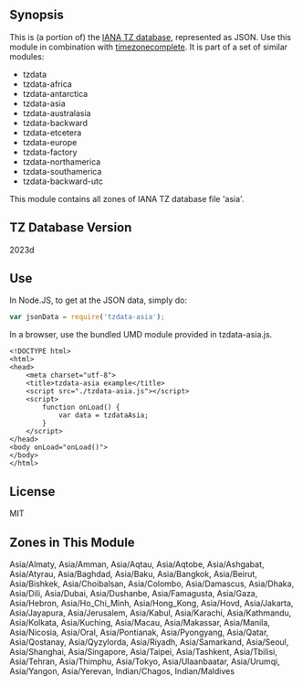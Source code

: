 
## Synopsis

This is (a portion of) the [IANA TZ database](https://www.iana.org/time-zones), represented as JSON. Use this module in combination with [timezonecomplete](https://www.npmjs.com/package/timezonecomplete).
It is part of a set of similar modules:
* tzdata
* tzdata-africa
* tzdata-antarctica
* tzdata-asia
* tzdata-australasia
* tzdata-backward
* tzdata-etcetera
* tzdata-europe
* tzdata-factory
* tzdata-northamerica
* tzdata-southamerica
* tzdata-backward-utc

This module contains all zones of IANA TZ database file 'asia'.



## TZ Database Version

2023d

## Use

In Node.JS, to get at the JSON data, simply do:

```javascript
var jsonData = require('tzdata-asia');
```

In a browser, use the bundled UMD module provided in tzdata-asia.js.

```
<!DOCTYPE html>
<html>
<head>
    <meta charset="utf-8">
    <title>tzdata-asia example</title>
    <script src="./tzdata-asia.js"></script>
    <script>
        function onLoad() {
            var data = tzdataAsia;
        }
    </script>
</head>
<body onLoad="onLoad()">
</body>
</html>
```

## License

MIT

## Zones in This Module

Asia/Almaty, Asia/Amman, Asia/Aqtau, Asia/Aqtobe, Asia/Ashgabat, Asia/Atyrau, Asia/Baghdad, Asia/Baku, Asia/Bangkok, Asia/Beirut, Asia/Bishkek, Asia/Choibalsan, Asia/Colombo, Asia/Damascus, Asia/Dhaka, Asia/Dili, Asia/Dubai, Asia/Dushanbe, Asia/Famagusta, Asia/Gaza, Asia/Hebron, Asia/Ho_Chi_Minh, Asia/Hong_Kong, Asia/Hovd, Asia/Jakarta, Asia/Jayapura, Asia/Jerusalem, Asia/Kabul, Asia/Karachi, Asia/Kathmandu, Asia/Kolkata, Asia/Kuching, Asia/Macau, Asia/Makassar, Asia/Manila, Asia/Nicosia, Asia/Oral, Asia/Pontianak, Asia/Pyongyang, Asia/Qatar, Asia/Qostanay, Asia/Qyzylorda, Asia/Riyadh, Asia/Samarkand, Asia/Seoul, Asia/Shanghai, Asia/Singapore, Asia/Taipei, Asia/Tashkent, Asia/Tbilisi, Asia/Tehran, Asia/Thimphu, Asia/Tokyo, Asia/Ulaanbaatar, Asia/Urumqi, Asia/Yangon, Asia/Yerevan, Indian/Chagos, Indian/Maldives
